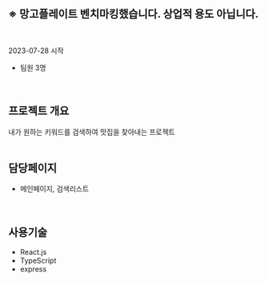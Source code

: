 <br/>

## ※ 망고플레이트 벤치마킹했습니다. 상업적 용도 아닙니다.
<br/>

2023-07-28 시작
 - 팀원 3명
<br/>

## 프로젝트 개요
  내가 원하는 키워드를 검색하여 맛집을 찾아내는 프로젝트
<br/>
<br/>
## 담당페이지
 - 메인페이지, 검색리스트
<br/>

## 사용기술 
 - React.js
 - TypeScript
 - express